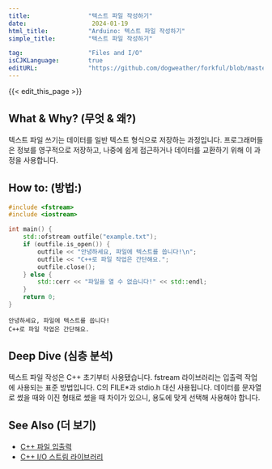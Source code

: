 ```yaml
---
title:                "텍스트 파일 작성하기"
date:                  2024-01-19
html_title:           "Arduino: 텍스트 파일 작성하기"
simple_title:         "텍스트 파일 작성하기"

tag:                  "Files and I/O"
isCJKLanguage:        true
editURL:              "https://github.com/dogweather/forkful/blob/master/content/ko/cpp/writing-a-text-file.md"
---
```


{{< edit_this_page >}}

## What & Why? (무엇 & 왜?)
텍스트 파일 쓰기는 데이터를 일반 텍스트 형식으로 저장하는 과정입니다. 프로그래머들은 정보를 영구적으로 저장하고, 나중에 쉽게 접근하거나 데이터를 교환하기 위해 이 과정을 사용합니다.

## How to: (방법:)
```cpp
#include <fstream>
#include <iostream>

int main() {
    std::ofstream outfile("example.txt");
    if (outfile.is_open()) {
        outfile << "안녕하세요, 파일에 텍스트를 씁니다!\n";
        outfile << "C++로 파일 작업은 간단해요.";
        outfile.close();
    } else {
        std::cerr << "파일을 열 수 없습니다!" << std::endl;
    }
    return 0;
}
```
```plaintext
안녕하세요, 파일에 텍스트를 씁니다!
C++로 파일 작업은 간단해요.
```

## Deep Dive (심층 분석)
텍스트 파일 작성은 C++ 초기부터 사용됐습니다. fstream 라이브러리는 입출력 작업에 사용되는 표준 방법입니다. C의 FILE*과 stdio.h 대신 사용됩니다. 데이터를 문자열로 썼을 때와 이진 형태로 썼을 때 차이가 있으니, 용도에 맞게 선택해 사용해야 합니다.

## See Also (더 보기)
- [C++ 파일 입출력](http://www.cplusplus.com/doc/tutorial/files/)
- [C++ I/O 스트림 라이브러리](https://www.learncpp.com/cpp-tutorial/input-and-output-io-streams/)
